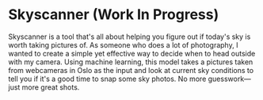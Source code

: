 # Skyscanner (Work In Progress)

Skyscanner is a tool that's all about helping you figure out if today's sky is worth taking pictures of. As someone who does a lot of photography, I wanted to create a simple yet effective way to decide when to head outside with my camera. Using machine learning, this model takes a pictures taken from webcameras in Oslo as the input and look at current sky conditions to tell you if it's a good time to snap some sky photos. No more guesswork—just more great shots.
